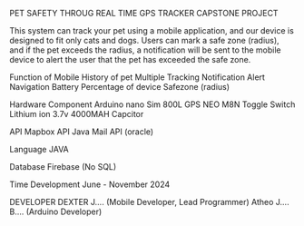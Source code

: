 PET SAFETY THROUG REAL TIME GPS TRACKER
CAPSTONE PROJECT

This system can track your pet using a mobile application, and our device is designed to fit only cats and dogs. Users can mark a safe zone (radius), and if the pet exceeds the radius, a notification will be sent to the mobile device to alert the user that the pet has exceeded the safe zone.

Function of Mobile
History of pet
Multiple Tracking
Notification Alert
Navigation
Battery Percentage of device
Safezone (radius)

Hardware Component
Arduino nano
Sim 800L
GPS NEO M8N
Toggle Switch
Lithium ion 3.7v 4000MAH
Capcitor

API 
Mapbox API
Java Mail API (oracle)

Language 
JAVA 

Database
Firebase (No SQL)

Time Development
June - November 2024

DEVELOPER 
DEXTER J.... (Mobile Developer, Lead Programmer)
Atheo J.... B.... (Arduino Developer)
